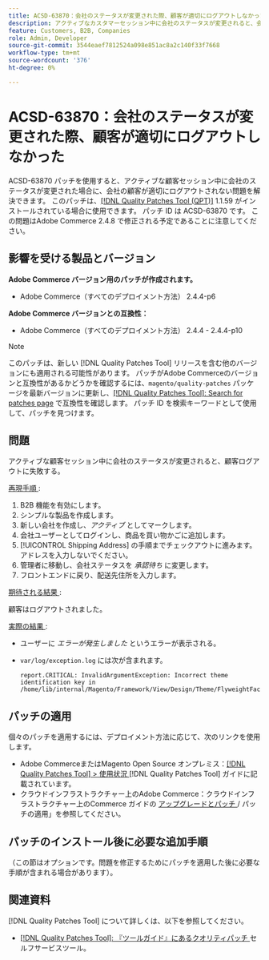 ```yaml
---
title: ACSD-63870：会社のステータスが変更された際、顧客が適切にログアウトしなかった
description: アクティブなカスタマーセッション中に会社のステータスが変更されると、会社の顧客が適切にログアウトされないAdobe Commerceの問題を修正するために、ACSD-63870 パッチを適用します。
feature: Customers, B2B, Companies
role: Admin, Developer
source-git-commit: 3544eaef7812524a098e851ac8a2c140f33f7668
workflow-type: tm+mt
source-wordcount: '376'
ht-degree: 0%

---
```



# ACSD-63870：会社のステータスが変更された際、顧客が適切にログアウトしなかった

ACSD-63870 パッチを使用すると、アクティブな顧客セッション中に会社のステータスが変更された場合に、会社の顧客が適切にログアウトされない問題を解決できます。 このパッチは、[[!DNL Quality Patches Tool (QPT)]](/help/tools/quality-patches-tool/quality-patches-tool-to-self-serve-quality-patches.md) 1.1.59 がインストールされている場合に使用できます。 パッチ ID は ACSD-63870 です。 この問題はAdobe Commerce 2.4.8 で修正される予定であることに注意してください。

## 影響を受ける製品とバージョン

**Adobe Commerce バージョン用のパッチが作成されます。**

* Adobe Commerce（すべてのデプロイメント方法） 2.4.4-p6

**Adobe Commerce バージョンとの互換性：**

* Adobe Commerce（すべてのデプロイメント方法） 2.4.4 - 2.4.4-p10

>[!NOTE]
>
>このパッチは、新しい [!DNL Quality Patches Tool] リリースを含む他のバージョンにも適用される可能性があります。 パッチがAdobe Commerceのバージョンと互換性があるかどうかを確認するには、`magento/quality-patches` パッケージを最新バージョンに更新し、[[!DNL Quality Patches Tool]: Search for patches page](https://experienceleague.adobe.com/tools/commerce-quality-patches/index.html) で互換性を確認します。 パッチ ID を検索キーワードとして使用して、パッチを見つけます。

## 問題

アクティブな顧客セッション中に会社のステータスが変更されると、顧客ログアウトに失敗する。

<u> 再現手順 </u>:

1. B2B 機能を有効にします。
1. シンプルな製品を作成します。
1. 新しい会社を作成し、*アクティブ* としてマークします。
1. 会社ユーザーとしてログインし、商品を買い物かごに追加します。
1. [!UICONTROL Shipping Address] の手順までチェックアウトに進みます。 アドレスを入力しないでください。
1. 管理者に移動し、会社ステータスを *承認待ち* に変更します。
1. フロントエンドに戻り、配送先住所を入力します。

<u> 期待される結果 </u>:

顧客はログアウトされました。

<u> 実際の結果 </u>:

* ユーザーに *エラーが発生しました* というエラーが表示される。
* `var/log/exception.log` には次が含まれます。

  ```
  report.CRITICAL: InvalidArgumentException: Incorrect theme identification key in /home/lib/internal/Magento/Framework/View/Design/Theme/FlyweightFactory.php:60
  ```


## パッチの適用

個々のパッチを適用するには、デプロイメント方法に応じて、次のリンクを使用します。

* Adobe CommerceまたはMagento Open Source オンプレミス：[[!DNL Quality Patches Tool] > 使用状況 ](/help/tools/quality-patches-tool/usage.md)[!DNL Quality Patches Tool] ガイドに記載されています。
* クラウドインフラストラクチャー上のAdobe Commerce：クラウドインフラストラクチャー上のCommerce ガイドの [ アップグレードとパッチ ](https://experienceleague.adobe.com/docs/commerce-cloud-service/user-guide/develop/upgrade/apply-patches.html)/ パッチの適用」を参照してください。

## パッチのインストール後に必要な追加手順

（この節はオプションです。問題を修正するためにパッチを適用した後に必要な手順が含まれる場合があります）。 

## 関連資料

[!DNL Quality Patches Tool] について詳しくは、以下を参照してください。

* [[!DNL Quality Patches Tool]: 『ツールガイド』にあるクオリティパッチ ](/help/tools/quality-patches-tool/quality-patches-tool-to-self-serve-quality-patches.md) セルフサービスツール。

